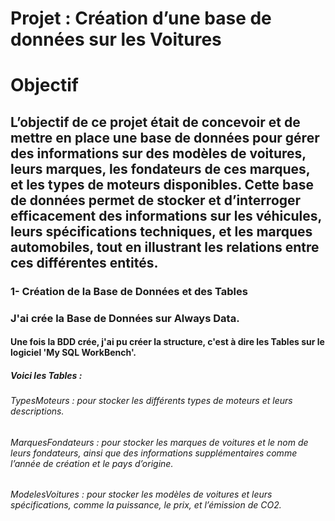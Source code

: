 # Projet : Création d’une base de données sur les Voitures
# Objectif
## L’objectif de ce projet était de concevoir et de mettre en place une base de données pour gérer des informations sur des modèles de voitures, leurs marques, les fondateurs de ces marques, et les types de moteurs disponibles. Cette base de données permet de stocker et d’interroger efficacement des informations sur les véhicules, leurs spécifications techniques, et les marques automobiles, tout en illustrant les relations entre ces différentes entités.

### 1- Création de la Base de Données et des Tables
### J'ai crée la Base de Données sur Always Data.
#### Une fois la BDD crée, j'ai pu créer la structure, c'est à dire les Tables sur le logiciel 'My SQL WorkBench'. 
##### Voici les Tables : 
###### TypesMoteurs : pour stocker les différents types de moteurs et leurs descriptions.
###### MarquesFondateurs : pour stocker les marques de voitures et le nom de leurs fondateurs, ainsi que des informations supplémentaires comme l’année de création et le pays d’origine.
###### ModelesVoitures : pour stocker les modèles de voitures et leurs spécifications, comme la puissance, le prix, et l’émission de CO2.
